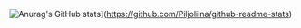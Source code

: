 ![Anurag's GitHub stats](https://github-readme-stats.vercel.app/api?username=Piljoliina&show_icons=true&theme=gruvbox)](https://github.com/Piljoliina/github-readme-stats)

